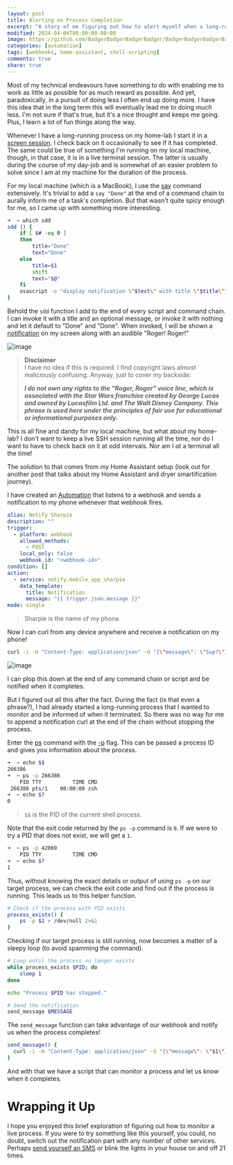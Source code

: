 ```yaml
---
layout: post
title: Alerting on Process Completion
excerpt: "A story of me figuring out how to alert myself when a long-running process has completed."
modified: 2024-04-04T00:00:00-00:00
image: https://github.com/BadgerBadgerBadgerBadger/BadgerBadgerBadgerBadger.github.io/assets/5138570/6ce2cd86-7228-4180-bbb6-36ab539bd69a
categories: [automation]
tags: [webhooks, home-assistant, shell-scripting]
comments: true
share: true
---
```



Most of my technical endeavours have something to do with enabling me to work as little as possible for as much reward as possible. And yet, paradoxically, in a pursuit of doing less I often end up doing more. I have this idea that in the long term this will eventually lead me to doing _much_ less. I'm not sure if that's true, but it's a nice thought and keeps me going. Plus, I learn a lot of fun things along the way.

Whenever I have a long-running process on my home-lab I start it in a [screen session](https://linux.die.net/man/1/screen). I check back on it occasionally to see if it has completed. The same could be true of something I'm running on my local machine, though, in that case, it is in a live terminal session. The latter is usually during the course of my day-job and is somewhat of an easier problem to solve since I am at my machine for the duration of the process.

For my local machine (which is a MacBook), I use the [say](https://ss64.com/mac/say.html) command extensively. It's trivial to add a `say "Done"` at the end of a command chain to aurally inform me of a task's completion. But that wasn't quite spicy enough for me, so I came up with something more interesting.

```sh
➜  ~ which sdd
sdd () {
	if [ $# -eq 0 ]
	then
		title="Done"
		text="Done"
	else
		title=$1
		shift
		text="$@"
	fi
	osascript -e "display notification \"$text\" with title \"$title\"" && afplay ~/Documents/star-wars-b1-battle-droid_kampfdroide-roger-roger-sound.mp3
}
```

Behold the `sdd` function I add to the end of every script and command chain. I can invoke it with a title and an optional message, or invoke it with nothing and let it default to "Done" and "Done". When invoked, I will be shown a [notification](https://developer.apple.com/library/archive/documentation/LanguagesUtilities/Conceptual/MacAutomationScriptingGuide/DisplayNotifications.html) on my screen along with an audible "Roger! Roger!"

![image](https://github.com/BadgerBadgerBadgerBadger/BadgerBadgerBadgerBadger.github.io/assets/5138570/630f82c6-758c-4b62-8869-863a457c26c4)

> **Disclaimer**\
> I have no idea if this is required. I find copyright laws almost maliciously confusing. Anyway, just to cover my backside:
>
> _**I do not own any rights to the "Roger, Roger" voice line, which is associated with the Star Wars franchise created by George Lucas and owned by Lucasfilm Ltd. and The Walt Disney Company. This phrase is used here under the principles of fair use for educational or informational purposes only.**_

This is all fine and dandy for my local machine, but what about my home-lab? I don't want to keep a live SSH session running all the time, nor do I want to have to check back on it at odd intervals. Nor am I _at_ a terminal all the time!

The solution to that comes from my Home Assistant setup (look out for another post that talks about my Home Assistant and dryer smartification journey). 

I have created an [Automation](https://www.home-assistant.io/docs/automation/) that listens to a webhook and sends a notification to my phone whenever that webhook fires.

```yaml
alias: Notify Sharpie
description: ""
trigger:
  - platform: webhook
    allowed_methods:
      - POST
    local_only: false
    webhook_id: "<webhook-id>"
condition: []
action:
  - service: notify.mobile_app_sharpie
    data_template:
      title: Notification
      message: "{{ trigger.json.message }}"
mode: single
```

> Sharpie is the name of my phone.

Now I can curl from any device anywhere and receive a notification on my phone!

```sh
curl -i -H "Content-Type: application/json" -d "{\"message\": \"Sup?\"}" https://<home-assistant-server>/api/webhook/<wehook-id>
```

![image](https://github.com/BadgerBadgerBadgerBadger/BadgerBadgerBadgerBadger.github.io/assets/5138570/d4e33a9d-bc6c-499b-92fb-156874c155df)

I can plop this down at the end of any command chain or script and be notified when it completes.

But I figured out all this after the fact. During the fact (is that even a phrase?), I had already started a long-running process that I wanted to monitor and be informed of when it terminated. So there was no way for me to append a notification curl at the end of the chain without stopping the process.

Enter the [ps](https://man7.org/linux/man-pages/man1/ps.1.html) command with the [-p](https://medium.com/@linuxschooltech/what-is-ps-p-command-in-linux-aede7e5f0751) flag. This can be passed a process ID and gives you information about the process.

```sh
➜  ~ echo $$
266386
➜  ~ ps -p 266386
    PID TTY          TIME CMD
 266386 pts/1    00:00:00 zsh
➜  ~ echo $?
0
```

> `$$` is the PID of the current shell process.

Note that the exit code returned by the `ps -p` command is `0`. If we were to try a PID that does not exist, we will get a `1`.

```sh
➜  ~ ps -p 42069
    PID TTY          TIME CMD
➜  ~ echo $?
1
```

Thus, without knowing the exact details or output of using `ps -p` on our target process, we can check the exit code and find out if the process is running. This leads us to this helper function.

```sh
# Check if the process with PID exists
process_exists() {
    ps -p $1 > /dev/null 2>&1
}
```

Checking if our target process is still running, now becomes a matter of a sleepy loop (to avoid spamming the command).

```sh
# Loop until the process no longer exists
while process_exists $PID; do
    sleep 1
done

echo "Process $PID has stopped."

# Send the notification
send_message $MESSAGE
```

The `send_message` function can take advantage of our webhook and notify us when the process completes!

```sh
send_message() {
  curl -i -H "Content-Type: application/json" -d "{\"message\": \"$1\"}" https://<home-assistant-server>/api/webhook/<wehook-id>
}
```

And with that we have a script that can monitor a process and let us know when it completes.

# Wrapping it Up

I hope you enjoyed this brief exploration of figuring out how to monitor a live process. If you were to try something like this yourself, you could, no doubt, switch out the notification part with any number of other services. Perhaps [send yourself an SMS](https://www.twilio.com/en-us/messaging/channels/sms) or blink the lights in your house on and off 21 times.
